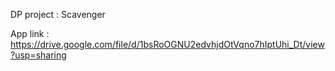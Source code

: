 DP project : Scavenger

App link : https://drive.google.com/file/d/1bsRoOGNU2edvhjdOtVqno7hIptUhi_Dt/view?usp=sharing

